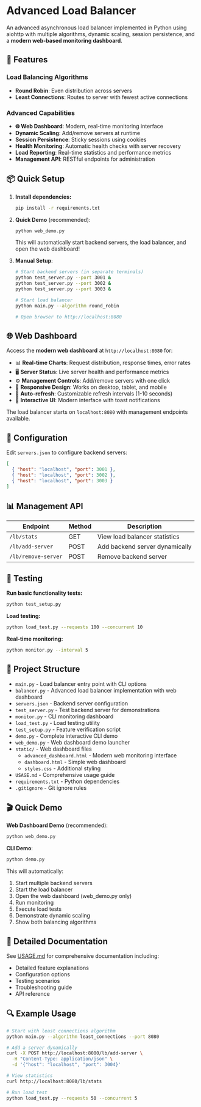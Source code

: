 # Advanced Load Balancer

An advanced asynchronous load balancer implemented in Python using aiohttp with multiple algorithms, dynamic scaling, session persistence, and a **modern web-based monitoring dashboard**.

## 🚀 Features

### Load Balancing Algorithms

- **Round Robin**: Even distribution across servers
- **Least Connections**: Routes to server with fewest active connections

### Advanced Capabilities

- **🌐 Web Dashboard**: Modern, real-time monitoring interface
- **Dynamic Scaling**: Add/remove servers at runtime
- **Session Persistence**: Sticky sessions using cookies
- **Health Monitoring**: Automatic health checks with server recovery
- **Load Reporting**: Real-time statistics and performance metrics
- **Management API**: RESTful endpoints for administration

## 📦 Quick Setup

1. **Install dependencies:**

   ```bash
   pip install -r requirements.txt
   ```

2. **Quick Demo** (recommended):

   ```bash
   python web_demo.py
   ```

   This will automatically start backend servers, the load balancer, and open the web dashboard!

3. **Manual Setup**:

   ```bash
   # Start backend servers (in separate terminals)
   python test_server.py --port 3001 &
   python test_server.py --port 3002 &
   python test_server.py --port 3003 &

   # Start load balancer
   python main.py --algorithm round_robin

   # Open browser to http://localhost:8080
   ```

## 🌐 Web Dashboard

Access the **modern web dashboard** at `http://localhost:8080` for:

- 📊 **Real-time Charts**: Request distribution, response times, error rates
- 🖥️ **Server Status**: Live server health and performance metrics
- ⚙️ **Management Controls**: Add/remove servers with one click
- 📱 **Responsive Design**: Works on desktop, tablet, and mobile
- 🔄 **Auto-refresh**: Customizable refresh intervals (1-10 seconds)
- 🎯 **Interactive UI**: Modern interface with toast notifications

The load balancer starts on `localhost:8080` with management endpoints available.

## 🔧 Configuration

Edit `servers.json` to configure backend servers:

```json
[
  { "host": "localhost", "port": 3001 },
  { "host": "localhost", "port": 3002 },
  { "host": "localhost", "port": 3003 }
]
```

## 📊 Management API

| Endpoint            | Method | Description                    |
| ------------------- | ------ | ------------------------------ |
| `/lb/stats`         | GET    | View load balancer statistics  |
| `/lb/add-server`    | POST   | Add backend server dynamically |
| `/lb/remove-server` | POST   | Remove backend server          |

## 🧪 Testing

**Run basic functionality tests:**

```bash
python test_setup.py
```

**Load testing:**

```bash
python load_test.py --requests 100 --concurrent 10
```

**Real-time monitoring:**

```bash
python monitor.py --interval 5
```

## 📁 Project Structure

- `main.py` - Load balancer entry point with CLI options
- `balancer.py` - Advanced load balancer implementation with web dashboard
- `servers.json` - Backend server configuration
- `test_server.py` - Test backend server for demonstrations
- `monitor.py` - CLI monitoring dashboard
- `load_test.py` - Load testing utility
- `test_setup.py` - Feature verification script
- `demo.py` - Complete interactive CLI demo
- `web_demo.py` - Web dashboard demo launcher
- `static/` - Web dashboard files
  - `advanced_dashboard.html` - Modern web monitoring interface
  - `dashboard.html` - Simple web dashboard
  - `styles.css` - Additional styling
- `USAGE.md` - Comprehensive usage guide
- `requirements.txt` - Python dependencies
- `.gitignore` - Git ignore rules

## 🎬 Quick Demo

**Web Dashboard Demo** (recommended):

```bash
python web_demo.py
```

**CLI Demo**:

```bash
python demo.py
```

This will automatically:

1. Start multiple backend servers
2. Start the load balancer
3. Open the web dashboard (web_demo.py only)
4. Run monitoring
5. Execute load tests
6. Demonstrate dynamic scaling
7. Show both balancing algorithms

## 📖 Detailed Documentation

See [USAGE.md](USAGE.md) for comprehensive documentation including:

- Detailed feature explanations
- Configuration options
- Testing scenarios
- Troubleshooting guide
- API reference

## 🔍 Example Usage

```bash
# Start with least connections algorithm
python main.py --algorithm least_connections --port 8080

# Add a server dynamically
curl -X POST http://localhost:8080/lb/add-server \
  -H "Content-Type: application/json" \
  -d '{"host": "localhost", "port": 3004}'

# View statistics
curl http://localhost:8080/lb/stats

# Run load test
python load_test.py --requests 50 --concurrent 5
```
